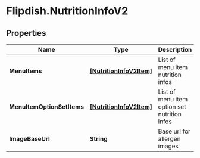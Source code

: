 # Flipdish.NutritionInfoV2

## Properties

Name | Type | Description | Notes
------------ | ------------- | ------------- | -------------
**MenuItems** | [**[NutritionInfoV2Item]**](NutritionInfoV2Item.md) | List of menu item nutrition infos | [optional] 
**MenuItemOptionSetItems** | [**[NutritionInfoV2Item]**](NutritionInfoV2Item.md) | List of menu item option set nutrition infos | [optional] 
**ImageBaseUrl** | **String** | Base url for allergen images | [optional] 


